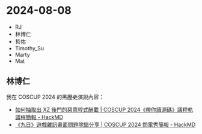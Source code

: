 # 2024-08-08

- RJ
- 林博仁
- 哲佑
- Timothy_Su
- Marty
- Mat


## 林博仁

我在 COSCUP 2024 的~~黑歷史~~演說內容：

- [如何抽取出 XZ 後門的惡意程式酬載 | COSCUP 2024《帶你讀源碼》議程軌議程簡報 - HackMD](https://hackmd.io/@brlin/xz-backdoor-payload-extraction-howto)
- [《九日》遊戲雜訊畫面問題除錯分享 | COSCUP 2024 閃電秀簡報 - HackMD](https://hackmd.io/@brlin/ninesols-graphics-glitch-debugging#/)


